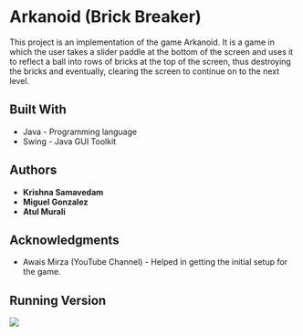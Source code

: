 # Arkanoid (Brick Breaker)

This project is an implementation of the game Arkanoid. It is a game in which the user takes a slider paddle at the bottom of the screen and uses it to reflect a ball into rows of bricks at the top of the screen, thus destroying the bricks and eventually, clearing the screen to continue on to the next level.

## Built With

* Java - Programming language
* Swing - Java GUI Toolkit

## Authors

* **Krishna Samavedam**
* **Miguel Gonzalez**
* **Atul Murali**

## Acknowledgments

* Awais Mirza (YouTube Channel) - Helped in getting the initial setup for the game.

## Running Version

![](arkanoid.gif)
